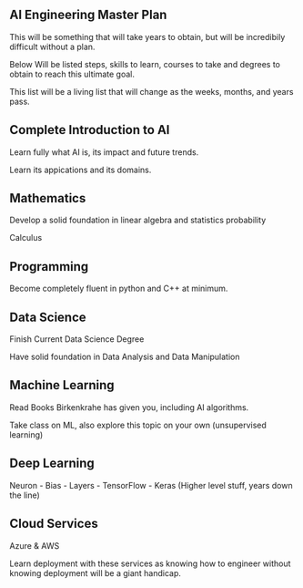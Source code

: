 ## AI Engineering Master Plan

This will be something that will take years to obtain, but will be incredibily difficult without a plan.

Below Will be listed steps, skills to learn, courses to take and degrees to obtain to reach this ultimate goal.

This list will be a living list that will change as the weeks, months, and years pass.

## Complete Introduction to AI

Learn fully what AI is, its impact and future trends.

Learn its appications and its domains.

## Mathematics

Develop a solid foundation in linear algebra and statistics probability

Calculus

## Programming

Become completely fluent in python and C++ at minimum.

## Data Science

Finish Current Data Science Degree

Have solid foundation in Data Analysis and Data Manipulation

## Machine Learning

Read Books Birkenkrahe has given you, including AI algorithms.

Take class on ML, also explore this topic on your own (unsupervised learning)

## Deep Learning

Neuron - Bias - Layers - TensorFlow - Keras (Higher level stuff, years down the line)

## Cloud Services

Azure & AWS

Learn deployment with these services as knowing how to engineer without knowing deployment will be a giant handicap.